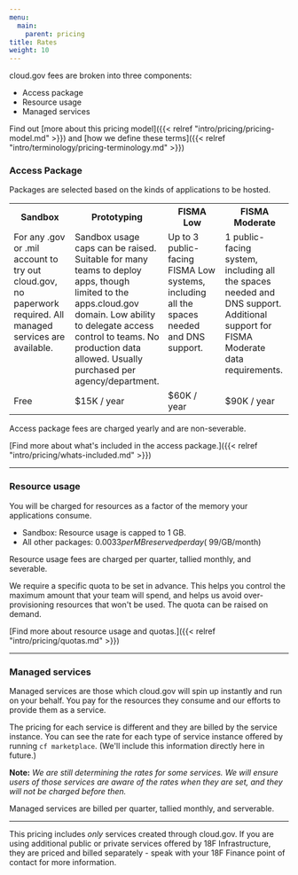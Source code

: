 ```yaml
---
menu:
  main:
    parent: pricing
title: Rates
weight: 10
---
```


cloud.gov fees are broken into three components:

- Access package
- Resource usage
- Managed services

Find out [more about this pricing model]({{< relref "intro/pricing/pricing-model.md" >}}) and [how we define these terms]({{< relref "intro/terminology/pricing-terminology.md" >}})

### Access Package

Packages are selected based on the kinds of applications to be hosted.

<table class="responsive_table">
  <tr>
    <th width="25%"><span>Sandbox</span></th>
    <th width="25%"><span>Prototyping</span></th>
    <th width="25%"><span>FISMA Low</span></th>
    <th width="25%"><span>FISMA Moderate</span></th>
  </tr>
  <tr>
    <td valign="top">
      For any .gov or .mil account to try out cloud.gov, no paperwork required. All managed services are available.
    </td>
    <td valign="top">
      Sandbox usage caps can be raised. Suitable for many teams to deploy apps, though limited to the apps.cloud.gov domain. Low ability to delegate access control to teams. No production data allowed. Usually purchased per agency/department. 
    </td>
    <td valign="top">
      Up to 3 public-facing FISMA Low systems, including all the spaces needed and DNS support.
    </td>
    <td valign="top">
      1 public-facing system, including all the spaces needed and DNS support. Additional support for FISMA Moderate data requirements.
    </td>
  </tr>
  <tr>
    <td>Free</th>
    <td>$15K / year</th>
    <td>$60K / year</th>
    <td>$90K / year</th>
  </tr>
</table>

Access package fees are charged yearly and are non-severable. 

[Find more about what's included in the access package.]({{< relref "intro/pricing/whats-included.md" >}})

---

### Resource usage

You will be charged for resources as a factor of the memory your applications consume. 

- Sandbox: Resource usage is capped to 1 GB.
- All other packages: $0.0033 per MB reserved per day (~$99/GB/month)

Resource usage fees are charged per quarter, tallied monthly, and severable.

We require a specific quota to be set in advance. This helps you control the maximum amount that your team will spend, and helps us avoid over-provisioning resources that won't be used. The quota can be raised on demand. 

[Find more about resource usage and quotas.]({{< relref "intro/pricing/quotas.md" >}})

---

### Managed services

Managed services are those which cloud.gov will spin up instantly and run on your behalf. You pay for the resources they consume and our efforts to provide them as a service.

The pricing for each service is different and they are billed by the service instance. You can see the rate for each type of service instance offered by running `cf marketplace`. (We'll include this information directly here in future.) 

**Note:** *We are still determining the rates for some services. We will ensure users of those services are aware of the rates when they are set, and they will not be charged before then.*

Managed services are billed per quarter, tallied monthly, and serverable.

---

This pricing includes _only_ services created through cloud.gov. If you are using additional public or private services offered by 18F Infrastructure, they are priced and billed separately - speak with your 18F Finance point of contact for more information.

<!-- 
TODO
---

- Create buildpack page with list and compliance trade-offs
- Link to terminology page
- Add examples
-->
